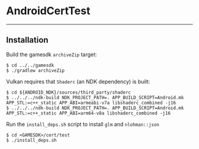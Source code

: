 # AndroidCertTest

---

## Installation
Build the gamesdk `archiveZip` target:
```
$ cd ../../gamesdk
$ ./gradlew archiveZip
```

Vulkan requires that `Shaderc` (an NDK dependency) is built:
```
$ cd ${ANDROID_NDK}/sources/third_party/shaderc
$ ../../../ndk-build NDK_PROJECT_PATH=. APP_BUILD_SCRIPT=Android.mk APP_STL:=c++_static APP_ABI=armeabi-v7a libshaderc_combined -j16
$ ../../../ndk-build NDK_PROJECT_PATH=. APP_BUILD_SCRIPT=Android.mk APP_STL:=c++_static APP_ABI=arm64-v8a libshaderc_combined -j16
```

Run the `install_deps.sh` script to install `glm` and `nlohman::json`
```
$ cd <GAMESDK>/cert/test
$ ./install_deps.sh
```
